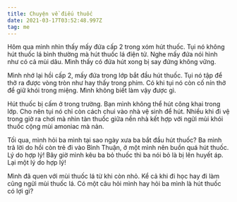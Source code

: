 ```yaml
---
title: Chuyện về điếu thuốc
date: 2021-03-17T03:52:48.997Z
tag: me
---
```

Hôm qua mình nhìn thấy mấy đứa cấp 2 trong xóm hút thuốc. Tụi nó không hút thuốc lá bình thường mà hút thuốc lá điện tử. Nghe mấy đứa nói hình như có cả mùi dâu. Mình thấy có đứa hút xong bị say đứng không vững.

Mình nhớ lại hồi cấp 2, mấy đứa trong lớp bắt đầu hút thuốc. Tụi nó tập để thở ra được vòng tròn như hay thấy trong phim. Có khi tụi nó còn cố nín thở để giữ khói trong miệng. Mình không biết làm vậy được gì. 

Hút thuốc bị cấm ở trong trường. Bạn mình không thể hút công khai trong lớp. Cho nên tụi nó chỉ còn cách chui vào nhà vệ sinh để hút. Nhiều khi đi vệ trong giờ ra chơi mà nhìn tàn thuốc giữa nền nhà kết hợp với ngửi mùi khói thuốc cộng mùi amoniac mà nản.

Tối qua, mình hỏi ba mình tại sao ngày xưa ba bắt đầu hút thuốc? Ba mình trả lời do hồi còn trẻ đi vào Bình Thuận, ở một mình nên buồn quá hút thuốc. Lý do hợp lý! Bây giờ mình kêu ba bỏ thuốc thì ba nói bỏ là bị lên huyết áp. Lại một lý do hợp lý!

Mình đã quen với mùi thuốc lá từ khi còn nhỏ. Kể cả khi đi học hay đi làm cũng ngửi mùi thuốc lá. Có một câu hỏi mình hay hỏi ba mình là hút thuốc có lợi gì?